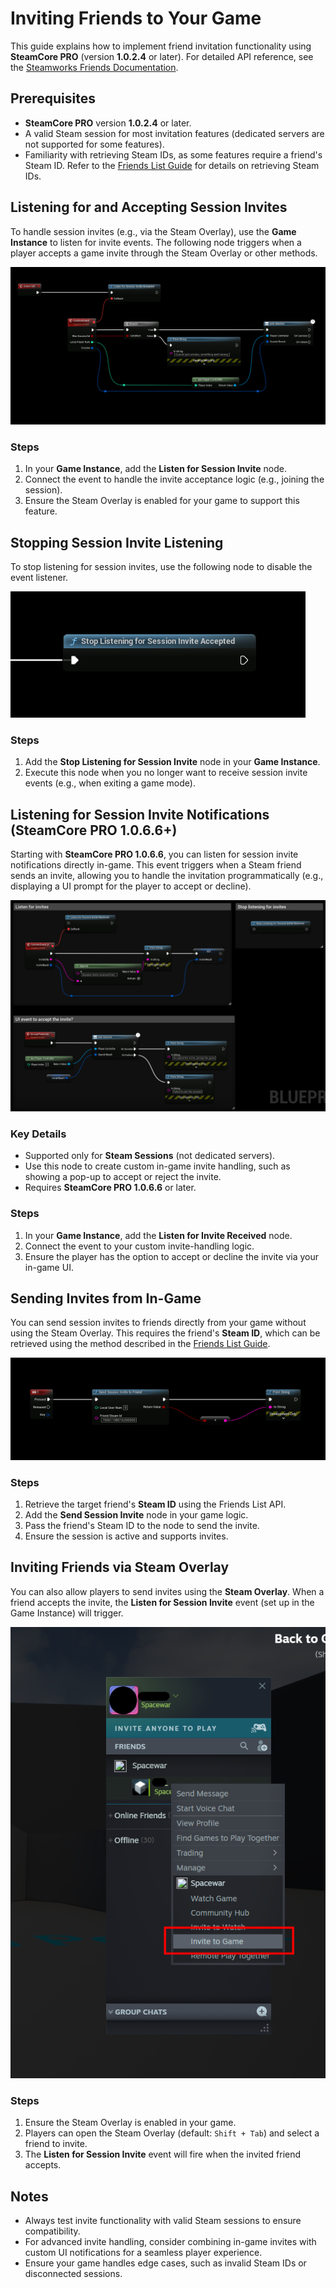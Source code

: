 # Inviting Friends to Your Game

This guide explains how to implement friend invitation functionality using **SteamCore PRO** (version **1.0.2.4** or later). For detailed API reference, see the [Steamworks Friends Documentation](https://partner.steamgames.com/doc/api/ISteamFriends#functions).

## Prerequisites
- **SteamCore PRO** version **1.0.2.4** or later.
- A valid Steam session for most invitation features (dedicated servers are not supported for some features).
- Familiarity with retrieving Steam IDs, as some features require a friend's Steam ID. Refer to the [Friends List Guide](../friends/friends_list.md) for details on retrieving Steam IDs.

## Listening for and Accepting Session Invites
To handle session invites (e.g., via the Steam Overlay), use the **Game Instance** to listen for invite events. The following node triggers when a player accepts a game invite through the Steam Overlay or other methods.

![Listen for Session Invite Node](../../../../static/img/invite_listen_for_session_invite.png)

### Steps
1. In your **Game Instance**, add the **Listen for Session Invite** node.
2. Connect the event to handle the invite acceptance logic (e.g., joining the session).
3. Ensure the Steam Overlay is enabled for your game to support this feature.

## Stopping Session Invite Listening
To stop listening for session invites, use the following node to disable the event listener.

![Stop Listening for Session Invite Node](../../../../static/img/invite_listen_for_session_invite_stop.png)

### Steps
1. Add the **Stop Listening for Session Invite** node in your **Game Instance**.
2. Execute this node when you no longer want to receive session invite events (e.g., when exiting a game mode).

## Listening for Session Invite Notifications (SteamCore PRO 1.0.6.6+)
Starting with **SteamCore PRO 1.0.6.6**, you can listen for session invite notifications directly in-game. This event triggers when a Steam friend sends an invite, allowing you to handle the invitation programmatically (e.g., displaying a UI prompt for the player to accept or decline).

![Listen for Invite Received Node](../../../../static/img/listen_for_invite_received.png)

### Key Details
- Supported only for **Steam Sessions** (not dedicated servers).
- Use this node to create custom in-game invite handling, such as showing a pop-up to accept or reject the invite.
- Requires **SteamCore PRO 1.0.6.6** or later.

### Steps
1. In your **Game Instance**, add the **Listen for Invite Received** node.
2. Connect the event to your custom invite-handling logic.
3. Ensure the player has the option to accept or decline the invite via your in-game UI.

## Sending Invites from In-Game
You can send session invites to friends directly from your game without using the Steam Overlay. This requires the friend's **Steam ID**, which can be retrieved using the method described in the [Friends List Guide](../friends/friends_list.md).

![Send Session Invite Node](../../../../static/img/invite_send_session_invite.png)

### Steps
1. Retrieve the target friend's **Steam ID** using the Friends List API.
2. Add the **Send Session Invite** node in your game logic.
3. Pass the friend's Steam ID to the node to send the invite.
4. Ensure the session is active and supports invites.

## Inviting Friends via Steam Overlay
You can also allow players to send invites using the **Steam Overlay**. When a friend accepts the invite, the **Listen for Session Invite** event (set up in the Game Instance) will trigger.

![Steam Overlay Invite](../../../../static/img/invite_overlay.png)

### Steps
1. Ensure the Steam Overlay is enabled in your game.
2. Players can open the Steam Overlay (default: `Shift + Tab`) and select a friend to invite.
3. The **Listen for Session Invite** event will fire when the invited friend accepts.

## Notes
- Always test invite functionality with valid Steam sessions to ensure compatibility.
- For advanced invite handling, consider combining in-game invites with custom UI notifications for a seamless player experience.
- Ensure your game handles edge cases, such as invalid Steam IDs or disconnected sessions.